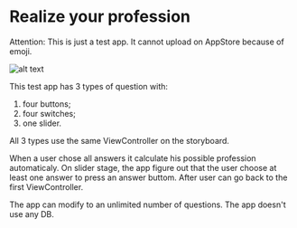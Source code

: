 # Realize your profession

Attention: This is just a test app. It cannot upload on AppStore because of emoji.

![alt text](https://pp.userapi.com/c852216/v852216983/10afbe/-NhsFWQmRSA.jpg)

This test app has 3 types of question with:
1. four buttons;
2. four switches;
3. one slider.

All 3 types use the same ViewController on the storyboard.

When a user chose all answers it calculate his possible profession automaticaly. On slider stage, the app figure out that the user choose at least one answer to press an answer buttom.
After user can go back to the first ViewController.

The app can modify to an unlimited number of questions. The app doesn't use any DB.
